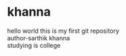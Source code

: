 # khanna
hello world this is my first git repository
<br>
author-sarthik khanna
<br>
studying is college
